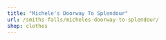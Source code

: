 ```yaml
---
title: "Michele's Doorway To Splendour"
url: /smiths-falls/micheles-doorway-to-splendour/
shop: clothes
---
```

